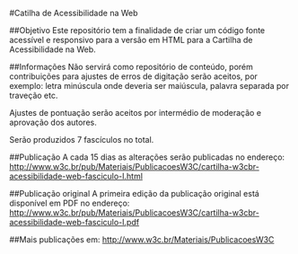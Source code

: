 #Catilha de Acessibilidade na Web

##Objetivo
Este repositório tem a finalidade de criar um código fonte acessível e responsivo para a versão em HTML para a Cartilha de Acessibilidade na Web.

##Informações
Não servirá como repositório de conteúdo, porém contribuições para ajustes de erros de digitação serão aceitos, por exemplo: letra minúscula onde deveria ser maiúscula, palavra separada por traveção etc.

Ajustes de pontuação serão aceitos por intermédio de moderação e aprovação dos autores.

Serão produzidos 7 fascículos no total.

##Publicação
A cada 15 dias as alterações serão publicadas no endereço: 
http://www.w3c.br/pub/Materiais/PublicacoesW3C/cartilha-w3cbr-acessibilidade-web-fasciculo-I.html

##Publicação original
A primeira edição da publicação original está disponível em PDF no endereço:
http://www.w3c.br/pub/Materiais/PublicacoesW3C/cartilha-w3cbr-acessibilidade-web-fasciculo-I.pdf

##Mais publicações em: 
http://www.w3c.br/Materiais/PublicacoesW3C

